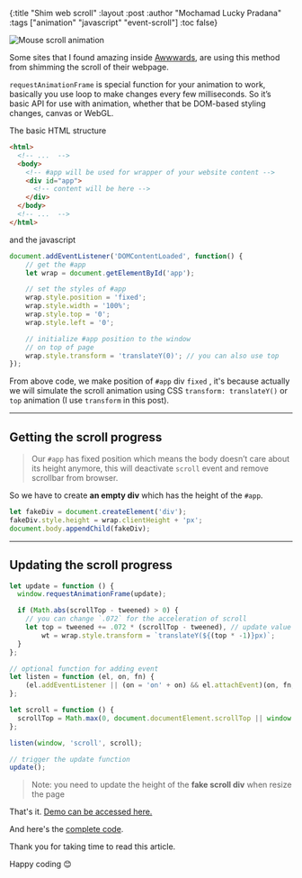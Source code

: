 {:title "Shim web scroll"
 :layout :post
 :author "Mochamad Lucky Pradana"   
 :tags  ["animation" "javascript" "event-scroll"]
 :toc false}

![Mouse scroll animation](/img/mouse-scroll.gif)

Some sites that I found amazing inside [Awwwards](http://awwwards.com/), are using this method from shimming the scroll of their webpage.

`requestAnimationFrame` is special function for your animation to work, basically you use loop to make changes every few milliseconds. So it’s basic API for use with animation, whether that be DOM-based styling changes, canvas or WebGL. 

The basic HTML structure

```html
<html>
  <!-- ...  -->
  <body>
    <!-- #app will be used for wrapper of your website content -->
    <div id="app">
      <!-- content will be here -->
    </div>
  </body>
  <!-- ...  -->
</html>
```

and the javascript

```js
document.addEventListener('DOMContentLoaded', function() {
    // get the #app
    let wrap = document.getElementById('app');

    // set the styles of #app
    wrap.style.position = 'fixed';
    wrap.style.width = '100%';
    wrap.style.top = '0';
    wrap.style.left = '0';

    // initialize #app position to the window
    // on top of page
    wrap.style.transform = 'translateY(0)'; // you can also use top
});
```
From above code, we make position of `#app` div `fixed` , it's because actually we will simulate the scroll animation using CSS `transform: translateY()` or `top` animation (I use `transform` in this post).

***

## Getting the scroll progress
> Our `#app` has fixed position which means the body doesn’t care about its height anymore, this will deactivate `scroll` event and remove scrollbar from browser.  

So we have to create **an empty div** which has the height of the `#app`.

```js
let fakeDiv = document.createElement('div');
fakeDiv.style.height = wrap.clientHeight + 'px';
document.body.appendChild(fakeDiv);
```

***

## Updating the scroll progress

```js
let update = function () {
  window.requestAnimationFrame(update);

  if (Math.abs(scrollTop - tweened) > 0) {
    // you can change `.072` for the acceleration of scroll
    let top = tweened += .072 * (scrollTop - tweened), // update value of Y translation 
        wt = wrap.style.transform = `translateY(${(top * -1)}px)`;
  }
};

// optional function for adding event
let listen = function (el, on, fn) {
    (el.addEventListener || (on = 'on' + on) && el.attachEvent)(on, fn, false);
};

let scroll = function () {
  scrollTop = Math.max(0, document.documentElement.scrollTop || window.pageYOffset || 0);
};

listen(window, 'scroll', scroll);

// trigger the update function
update();
```
 
>Note: you need to update the height of the **fake scroll div** when resize the page

That's it. [Demo can be accessed here.](https://ampersanda-demo-rafscroll.netlify.com/)

And here's the [complete code](https://github.com/ampersanda/shimming-page-example/blob/master/index.html).

Thank you for taking time to read this article.

Happy coding 😊 
